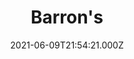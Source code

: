 ---
collection_archive: false
collection_awards: []
collection_category:
  - Editorial
  - Reportage
  - Travel
  - Color
  - Humor
  - Still Life + Details
  - Portraits
  - Editorial
collection_content: 
collection_cover: https://d1sf55qlb7p6hz.cloudfront.net/barrons-lv-banners-2.jpg
collection_cover_mobile: https://d1sf55qlb7p6hz.cloudfront.net/vertical-covers-53.jpg
collection_description: >-
  Las Vegas is coming back to life.⁠⁠  
    
  The pandemic hit Las Vegas hard in March 2020. Gambling is often resilient
  during economic downturns, but it’s difficult to maintain business as usual
  when casinos are shut down for nearly three months.⁠⁠


  Now, lifted by a surge of leisure travelers, Las Vegas is shaking off the
  pandemic’s grip and staging a comeback.⁠⁠
collection_description_alignment: center
collection_exhibition: []
collection_filter: Commissioned + Stock
collection_hidden: false
collection_meta: Las Vegas Presses Its Luck in the 
collection_meta_2: Postpandemic Era Cover Story
collection_press: []
collection_preview:
  - https://d1sf55qlb7p6hz.cloudfront.net/vegas_4x3-2.jpg
  - https://d1sf55qlb7p6hz.cloudfront.net/vegas_4x3-1.jpg
  - https://d1sf55qlb7p6hz.cloudfront.net/vegas_4x3-4.jpg
  - https://d1sf55qlb7p6hz.cloudfront.net/vegas_4x3-3.jpg
cover_image: 
date: 2021-06-09T21:54:21.000Z
hide_footer: true
layout: blocks
navigation_theme: black
px_extra: true
row_alignment: between
slug: barrons-lasvegas
theme_color: FFE49D
theme_color_all_works: 
title: Barron's 
seo:
  meta_description: Exploring the business of reopening Las Vegas 
  meta_title: Photographs by Jesse Rieser of Las Vegas Reopening
collection_blocks:
  - _bookshop_name: collections/media-row-start
    row_alignment: between
  - _bookshop_name: collections/media-element
    align_y:  
    caption: 
    color: DDF3F3
    image: https://d1sf55qlb7p6hz.cloudfront.net/barrons-lv-reopen-1.jpg
    margin_left: 20
    margin_right: 
    margin_y: 100
    width: 70
  - _bookshop_name: collections/media-row
    row_alignment: between
  - _bookshop_name: collections/media-element
    align_y:  
    caption: 
    color: EEF9C7
    image: https://d1sf55qlb7p6hz.cloudfront.net/barrons-lv-reopen-16.jpg
    margin_left: 5
    margin_right: 
    margin_y: 100
    width: 45
  - _bookshop_name: collections/media-element
    align_y:  
    caption: 
    color: FBE3E5
    image: https://d1sf55qlb7p6hz.cloudfront.net/barrons-lv-reopen-3.jpg
    margin_left: 0
    margin_right: 20
    margin_y: 500
    width: 20
  - _bookshop_name: collections/media-row
    row_alignment: between
  - _bookshop_name: collections/media-row
    row_alignment: between
  - _bookshop_name: collections/media-element
    align_y:  
    caption: 
    color: EADAF8
    image: https://d1sf55qlb7p6hz.cloudfront.net/barrons-lv-reopen-4.jpg
    margin_left: 15
    margin_right: 
    margin_y: 100
    width: 55
  - _bookshop_name: collections/media-row
    row_alignment: between
  - _bookshop_name: collections/media-element
    align_y:  
    caption: 
    color: FDF6D3
    image: https://d1sf55qlb7p6hz.cloudfront.net/barrons-lv-reopen-5.jpg
    margin_left: 5
    margin_right: 
    margin_y: 100
    width: 25
  - _bookshop_name: collections/media-element
    align_y:  
    caption: 
    color: E3EFF4
    image: https://d1sf55qlb7p6hz.cloudfront.net/barrons-lv-reopen-6.jpg
    margin_left: 
    margin_right: 25
    margin_y: 200
    width: 40
  - _bookshop_name: collections/media-row
    row_alignment: between
  - _bookshop_name: collections/media-element
    align_y:  
    caption: 
    color: F7E8DB
    image: https://d1sf55qlb7p6hz.cloudfront.net/barrons-lv-reopen-7.jpg
    margin_left: 0
    margin_right: 
    margin_y: 300
    width: 40
  - _bookshop_name: collections/media-element
    align_y:  
    caption: 
    color: F7E0FF
    image: https://d1sf55qlb7p6hz.cloudfront.net/barrons-lv-reopen-8.jpg
    margin_left: 0
    margin_right: 0
    margin_y: 200
    width: 55
  - _bookshop_name: collections/media-row
    row_alignment: between
  - _bookshop_name: collections/media-element
    align_y:  
    caption: 
    color: E7EEFF
    image: https://d1sf55qlb7p6hz.cloudfront.net/barrons-lv-reopen-9.jpg
    margin_left: 10
    margin_right: 
    margin_y: 200
    width: 66
  - _bookshop_name: collections/media-row
    row_alignment: between
  - _bookshop_name: collections/media-element
    align_y:  
    caption: 
    color: D8FDF1
    image: https://d1sf55qlb7p6hz.cloudfront.net/barrons-lv-reopen-10.jpg
    margin_left: 15
    margin_right: 0
    margin_y: 200
    width: 30
  - _bookshop_name: collections/media-element
    align_y:  
    caption: 
    color: FFEBE6
    image: https://d1sf55qlb7p6hz.cloudfront.net/barrons-lv-reopen-11.jpg
    margin_left: 0
    margin_right: 5
    margin_y: 400
    width: 40
  - _bookshop_name: collections/media-row
    row_alignment: between
  - _bookshop_name: collections/media-element
    align_y:  
    caption: 
    color: FBEBD0
    image: https://d1sf55qlb7p6hz.cloudfront.net/barrons-lv-reopen-12.jpg
    margin_left: 25
    margin_right: 
    margin_y: 100
    width: 60
  - _bookshop_name: collections/media-row
    row_alignment: between
    row_alignment: between
  - _bookshop_name: collections/media-element
    align_y: start 
    caption: 
    color: FFE0E1
    image: https://d1sf55qlb7p6hz.cloudfront.net/barrons-lv-diptech-1.jpg
    margin_left: 5
    margin_right: 0
    margin_y: 200
    width: 33
  - _bookshop_name: collections/media-element
    align_y: start 
    caption: 
    color: F4E2FC
    image: https://d1sf55qlb7p6hz.cloudfront.net/barrons-lv-diptech-2.jpg
    margin_left: 0
    margin_right: 25
    margin_y: 200
    width: 33
  - _bookshop_name: collections/media-row
    row_alignment: between
  - _bookshop_name: collections/media-element
    align_y:  
    caption: 
    color: FFEEDA
    image: https://d1sf55qlb7p6hz.cloudfront.net/barrons-lv-reopen-13.jpg
    margin_left: 50
    margin_right: 
    margin_y: 200
    width: 45
  - _bookshop_name: collections/media-row
    row_alignment: between
  - _bookshop_name: collections/media-element
    align_y:  
    caption: 
    color: EAFDF1
    image: https://d1sf55qlb7p6hz.cloudfront.net/barrons-lv-reopen-15.jpg
    margin_left: 5
    margin_right: 
    margin_y: 100
    width: 60
  - _bookshop_name: collections/media-row
    row_alignment: between
  - _bookshop_name: collections/media-element
    align_y:  
    caption: 
    color: EAEEF6
    image: https://d1sf55qlb7p6hz.cloudfront.net/barrons-lv-reopen-14.jpg
    margin_left: 40
    margin_right: 
    margin_y: 100
    width: 50
  - _bookshop_name: collections/media-row
    row_alignment: between
  - _bookshop_name: collections/media-element
    align_y:  
    caption: 
    color: F9EDD5
    image: https://d1sf55qlb7p6hz.cloudfront.net/barrons-lv-reopen-17.jpg
    margin_left: 10
    margin_right: 
    margin_y: 100
    width: 50
  - _bookshop_name: collections/media-element
    align_y:  
    caption: 
    color: E9E2F6
    image: https://d1sf55qlb7p6hz.cloudfront.net/barrons-lv-reopen-18.jpg
    margin_left: 0
    margin_right: 15
    margin_y: 200
    width: 20
  - _bookshop_name: collections/media-row
    row_alignment: between
  - _bookshop_name: collections/media-row
    row_alignment: between
  - _bookshop_name: collections/media-element
    align_y:  
    caption: 
    color: F8E4D9
    image: https://d1sf55qlb7p6hz.cloudfront.net/barrons-lv-reopen-20.jpg
    margin_left: 20
    margin_right: 
    margin_y: 100
    width: 55
  - _bookshop_name: collections/media-row
    row_alignment: between
  - _bookshop_name: collections/media-element
    align_y:  
    caption: 
    color: 75588C
    image: https://d1sf55qlb7p6hz.cloudfront.net/barrons-lv-reopen-21.jpg
    margin_left: 30
    margin_right: 
    margin_y: 100
    width: 40
  - _bookshop_name: collections/media-row
    row_alignment: between
  - _bookshop_name: collections/media-text
    align_y: start
    background_color: 
    background_image_toggle: false
    block: media-text
    caption_css: 
    font_weight: 
    image: 
    image_css: 
    margin_left: 5
    margin_right: 0
    margin_y: 200
    parallax: false
    text: "Part 2:"
    text_alignment: left
    text_color: 000000
    text_size: 10xl
    text_tracking: normal
    width: 50
  - _bookshop_name: collections/media-row
    row_alignment: between
  - _bookshop_name: collections/media-text
    align_y: start
    background_color: 
    background_image_toggle: false
    block: media-text
    caption_css: 
    font_weight: normal
    image: 
    image_css: 
    margin_left: 5
    margin_right: 0
    margin_y: 100
    parallax: true
    text: The New Las Vegas Convention Center
    text_alignment: 
    text_color: 
    text_size: 4xl
    text_tracking: normal
    width: 50
  - _bookshop_name: collections/media-element
    align_y:  
    caption: 
    color: F9F2F2
    image: https://d1sf55qlb7p6hz.cloudfront.net/barrons-lv-conventioncenter-1.jpg
    margin_left: 5
    margin_right: 
    margin_y: 50
    width: 70
  - _bookshop_name: collections/media-row
    row_alignment: between
  - _bookshop_name: collections/media-element
    align_y:  
    caption: 
    color: EFEFE9
    image: https://d1sf55qlb7p6hz.cloudfront.net/barrons-lv-conventioncenter-2.jpg
    margin_left: 55
    margin_right: 
    margin_y: 100
    width: 40
  - _bookshop_name: collections/media-row
    row_alignment: between
  - _bookshop_name: collections/media-element
    align_y:  
    caption: 
    color: F2EEF1
    image: https://d1sf55qlb7p6hz.cloudfront.net/barrons-lv-conventioncenter-3.jpg
    margin_left: 15
    margin_right: 
    margin_y: 100
    width: 55
  - _bookshop_name: collections/media-row
    row_alignment: between
  - _bookshop_name: collections/media-element
    align_y:  
    caption: 
    color: EEFFEB
    image: https://d1sf55qlb7p6hz.cloudfront.net/barrons-lv-conventioncenter-4.jpg
    margin_left: 5
    margin_right: 
    margin_y: 100
    width: 25
  - _bookshop_name: collections/media-element
    align_y:  
    caption: 
    color: E5F4FD
    image: https://d1sf55qlb7p6hz.cloudfront.net/barrons-lv-reopen-28.jpg
    margin_left: 0
    margin_right: 0
    margin_y: 300
    width: 66
  - _bookshop_name: collections/media-row
    row_alignment: between
  - _bookshop_name: collections/media-row
    row_alignment: between
  - _bookshop_name: collections/media-element
    align_y:  
    caption: 
    color: FCF4ED
    image: https://d1sf55qlb7p6hz.cloudfront.net/barrons-lv-conventioncenter-6.jpg
    margin_left: 20
    margin_right: 0
    margin_y: 100
    width: 60
  - _bookshop_name: collections/media-row-end
---